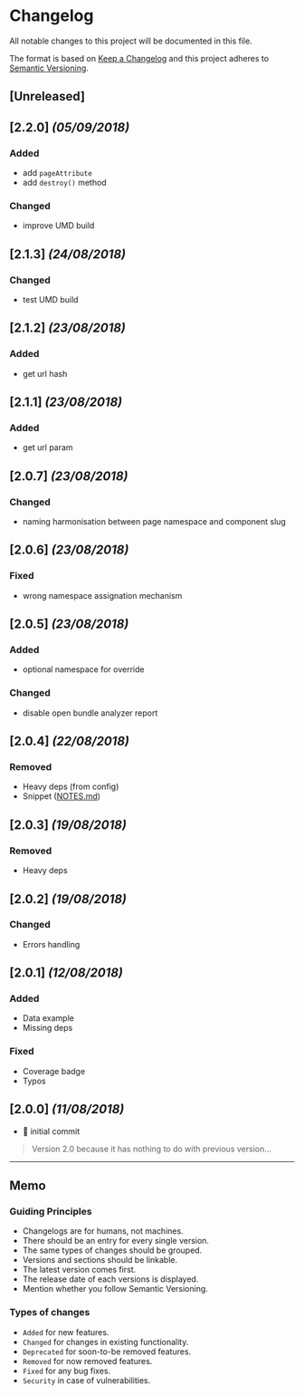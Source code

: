 # Changelog

All notable changes to this project will be documented in this file.

The format is based on [Keep a Changelog](http://keepachangelog.com/en/1.0.0/)
and this project adheres to [Semantic Versioning](http://semver.org/spec/v2.0.0.html).

## [Unreleased]

## [2.2.0] _(05/09/2018)_

### Added

- add `pageAttribute`
- add `destroy()` method

### Changed

- improve UMD build

## [2.1.3] _(24/08/2018)_

### Changed

- test UMD build

## [2.1.2] _(23/08/2018)_

### Added

- get url hash

## [2.1.1] _(23/08/2018)_

### Added

- get url param

## [2.0.7] _(23/08/2018)_

### Changed

- naming harmonisation between page namespace and component slug

## [2.0.6] _(23/08/2018)_

### Fixed

- wrong namespace assignation mechanism

## [2.0.5] _(23/08/2018)_

### Added

- optional namespace for override

### Changed

- disable open bundle analyzer report

## [2.0.4] _(22/08/2018)_

### Removed

- Heavy deps (from config)
- Snippet ([NOTES.md](NOTES.md))

## [2.0.3] _(19/08/2018)_

### Removed

- Heavy deps

## [2.0.2] _(19/08/2018)_

### Changed

- Errors handling

## [2.0.1] _(12/08/2018)_

### Added

- Data example
- Missing deps

### Fixed

- Coverage badge
- Typos

## [2.0.0] _(11/08/2018)_

- :tada: initial commit

> Version 2.0 because it has nothing to do with previous version…

---

## Memo

### Guiding Principles

- Changelogs are for humans, not machines.
- There should be an entry for every single version.
- The same types of changes should be grouped.
- Versions and sections should be linkable.
- The latest version comes first.
- The release date of each versions is displayed.
- Mention whether you follow Semantic Versioning.

### Types of changes

- `Added` for new features.
- `Changed` for changes in existing functionality.
- `Deprecated` for soon-to-be removed features.
- `Removed` for now removed features.
- `Fixed` for any bug fixes.
- `Security` in case of vulnerabilities.
